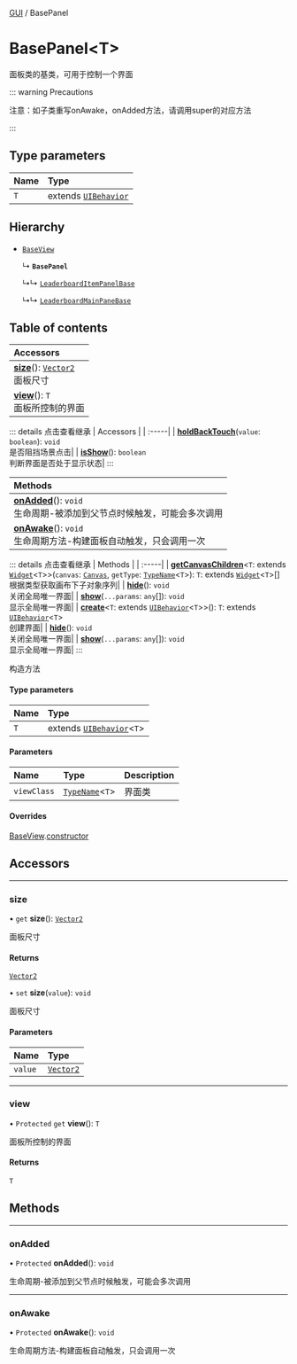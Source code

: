 [GUI](../groups/GUI.GUI.md) / BasePanel

# BasePanel<T\> <Badge type="tip" text="Class" /> <Score text="BasePanel<T\>" />

面板类的基类，可用于控制一个界面

::: warning Precautions

注意：如子类重写onAwake，onAdded方法，请调用super的对应方法

:::

## Type parameters

| Name | Type |
| :------ | :------ |
| `T` | extends [`UIBehavior`](UI.UIBehavior.md) |

## Hierarchy

- [`BaseView`](Extension.BaseView.md)

  ↳ **`BasePanel`**

  ↳↳ [`LeaderboardItemPanelBase`](Extension.LeaderboardItemPanelBase.md)

  ↳↳ [`LeaderboardMainPaneBase`](Extension.LeaderboardMainPaneBase.md)

## Table of contents

| Accessors |
| :-----|
| **[size](Extension.BasePanel.md#size)**(): [`Vector2`](Type.Vector2.md) <br> 面板尺寸|
| **[view](Extension.BasePanel.md#view)**(): `T` <br> 面板所控制的界面|


::: details 点击查看继承
| Accessors |
| :-----|
| **[holdBackTouch](Extension.BaseView.md#holdbacktouch)**(`value`: `boolean`): `void` <br> 是否阻挡场景点击|
| **[isShow](Extension.BaseView.md#isshow)**(): `boolean` <br> 判断界面是否处于显示状态|
:::


| Methods |
| :-----|
| **[onAdded](Extension.BasePanel.md#onadded)**(): `void` <br> 生命周期-被添加到父节点时候触发，可能会多次调用|
| **[onAwake](Extension.BasePanel.md#onawake)**(): `void` <br> 生命周期方法-构建面板自动触发，只会调用一次|


::: details 点击查看继承
| Methods |
| :-----|
| **[getCanvasChildren](Extension.BaseView.md#getcanvaschildren)**<`T`: extends [`Widget`](UI.Widget.md)<`T`\>\>(`canvas`: [`Canvas`](UI.Canvas.md), `getType`: [`TypeName`](../interfaces/Type.TypeName.md)<`T`\>): `T`: extends [`Widget`](UI.Widget.md)<`T`\>[] <br> 根据类型获取画布下子对象序列|
| **[hide](Extension.BaseView.md#hide)**(): `void` <br> 关闭全局唯一界面|
| **[show](Extension.BaseView.md#show)**(`...params`: `any`[]): `void` <br> 显示全局唯一界面|
| **[create](Extension.BaseView.md#create)**<`T`: extends [`UIBehavior`](UI.UIBehavior.md)<`T`\>\>(): `T`: extends [`UIBehavior`](UI.UIBehavior.md)<`T`\> <br> 创建界面|
| **[hide](Extension.BaseView.md#hide-1)**(): `void` <br> 关闭全局唯一界面|
| **[show](Extension.BaseView.md#show-1)**(`...params`: `any`[]): `void` <br> 显示全局唯一界面|
:::


构造方法

#### Type parameters

| Name | Type |
| :------ | :------ |
| `T` | extends [`UIBehavior`](UI.UIBehavior.md)<`T`\> |

#### Parameters

| Name | Type | Description |
| :------ | :------ | :------ |
| `viewClass` | [`TypeName`](../interfaces/Type.TypeName.md)<`T`\> |  界面类 |

#### Overrides

[BaseView](Extension.BaseView.md).[constructor](Extension.BaseView.md#constructor)

## Accessors
___

### size <Score text="size" /> 

• `get` **size**(): [`Vector2`](Type.Vector2.md)

面板尺寸

#### Returns

[`Vector2`](Type.Vector2.md)

• `set` **size**(`value`): `void`

面板尺寸

#### Parameters

| Name | Type |
| :------ | :------ |
| `value` | [`Vector2`](Type.Vector2.md) |


___

### view <Score text="view" /> 

• `Protected` `get` **view**(): `T`

面板所控制的界面

#### Returns

`T`


## Methods
___

### onAdded <Score text="onAdded" /> 

• `Protected` **onAdded**(): `void` <Badge type="tip" text="client" />

生命周期-被添加到父节点时候触发，可能会多次调用



___

### onAwake <Score text="onAwake" /> 

• `Protected` **onAwake**(): `void` <Badge type="tip" text="client" />

生命周期方法-构建面板自动触发，只会调用一次


